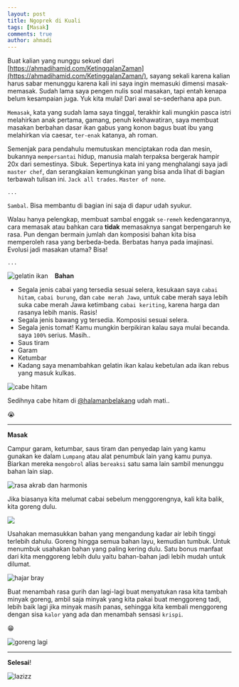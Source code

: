 ```yaml
---
layout: post
title: Ngoprek di Kuali
tags: [Masak]
comments: true
author: ahmadi
--- 
```


Buat kalian yang nunggu sekuel dari [https://ahmadihamid.com/KetinggalanZaman](https://ahmadihamid.com/KetinggalanZaman/), sayang sekali karena kalian harus sabar menunggu karena kali ini saya ingin memasuki dimensi masak-memasak. Sudah lama saya pengen nulis soal masakan, tapi entah kenapa belum kesampaian juga. Yuk kita mulai! Dari awal se-sederhana apa pun. 

`Memasak`, kata yang sudah lama saya tinggal, terakhir kali mungkin pasca istri melahirkan anak pertama, gamang, penuh kekhawatiran, saya membuat masakan berbahan dasar ikan gabus yang konon bagus buat ibu yang melahirkan via caesar, `ter-enak` katanya, ah roman. 

Semenjak para pendahulu memutuskan menciptakan roda dan mesin, bukannya `mempersantai` hidup, manusia malah terpaksa bergerak hampir 20x dari semestinya. Sibuk. Sepertinya kata ini yang menghalangi saya jadi `master chef`, dan serangkaian kemungkinan yang bisa anda lihat di bagian terbawah tulisan ini. `Jack all trades`. `Master of none`. 

`...`

`Sambal`. Bisa membantu di bagian ini saja di dapur udah syukur.

Walau hanya pelengkap, membuat sambal enggak `se-remeh` kedengarannya, cara memasak atau bahkan cara **tidak** memasaknya sangat berpengaruh ke rasa. Pun dengan bermain jumlah dan komposisi bahan kita bisa memperoleh rasa yang berbeda-beda. Berbatas hanya pada imajinasi. Evolusi jadi masakan utama? Bisa!

`...`

**Bahan**
<img title="gelatin ikan" border="0" src="/img/gelatin-ikan.png" style="float:left; margin-right:15px"/> 

- Segala jenis cabai yang tersedia sesuai selera, kesukaan saya `cabai hitam`, `cabai burung`, dan `cabe merah Jawa`, untuk cabe merah saya lebih suka cabe merah Jawa ketimbang `cabai keriting`, karena harga dan rasanya lebih manis. Rasis!
- Segala jenis bawang yg tersedia. Komposisi sesuai selera.
- Segala jenis tomat! Kamu mungkin berpikiran kalau saya mulai becanda. saya `100%` serius. Masih..
- Saus tiram
- Garam
- Ketumbar
- Kadang saya menambahkan gelatin ikan kalau kebetulan ada ikan rebus yang masuk kulkas.

![](/img/cabe-hitam.jpg  "cabe hitam")

Sedihnya cabe hitam di [@halamanbelakang](https://t.me/halamanbelakang)  udah mati..

😭

---

**Masak**

Campur garam, ketumbar, saus tiram dan penyedap lain yang kamu gunakan ke dalam `Lumpang` atau alat penumbuk lain yang kamu punya. Biarkan mereka `mengobrol` alias `bereaksi` satu sama lain sambil menunggu bahan lain siap.

![](/img/reaksi-lumpang.jpg "rasa akrab dan harmonis") 

Jika biasanya kita melumat cabai sebelum menggorengnya, kali kita balik, kita goreng dulu.

![](/img/goreng-dulu.jpg) 

Usahakan memasukkan bahan yang mengandung kadar air lebih tinggi terlebih dahulu. Goreng hingga semua bahan layu, kemudian tumbuk. Untuk menumbuk usahakan bahan yang paling kering dulu. Satu bonus manfaat dari kita menggoreng lebih dulu yaitu bahan-bahan jadi lebih mudah untuk dilumat. 

![](/img/tumbuk.png "hajar bray") 

Buat menambah rasa gurih dan lagi-lagi buat menyatukan rasa kita tambah minyak goreng, ambil saja minyak yang kita pakai buat menggoreng tadi, lebih baik lagi jika minyak masih panas, sehingga kita kembali menggoreng dengan sisa `kalor` yang ada dan menambah sensasi `krispi`.

😁

![](/img/tambah-minyak.png "goreng lagi") 

---

**Selesai**!

![](/img/jadideh-cococrunz.png "lazizz") 

